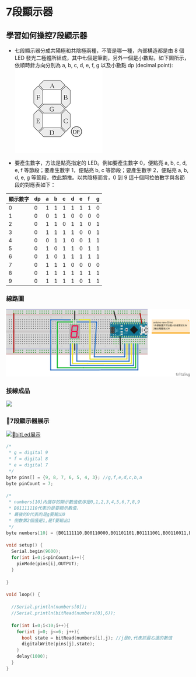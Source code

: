 # 7段顯示器
## 學習如何操控7段顯示器
- 七段顯示器分成共陽極和共陰極兩種，不管是哪一種，內部構造都是由 8 個 LED 發光二極體所組成，其中七個是筆劃，另外一個是小數點，如下圖所示，依順時針方向分別為 a, b, c, d, e, f, g 以及小數點 dp (decimal point):
![](7segBar.png)

- 要產生數字，方法是點亮指定的 LED。例如要產生數字 0，便點亮 a, b, c, d, e, f 等節段；要產生數字 1，便點亮 b, c 等節段；要產生數字 2，便點亮 a, b, d, e, g 等節段，依此類推。以共陰極而言，0 到 9 這十個阿拉伯數字與各節段的對應表如下：

| 顯示數字 | dp | a | b | c | d | e | f | g |
|:--|:--|:--|:--|:--|:--|:--|:--|:--|
| 0 | 0 | 1 | 1 | 1 | 1 | 1 | 1 | 0 | 
| 1 | 0 | 0 | 1 | 1 | 0 | 0 | 0 | 0 |  
| 2 | 0 | 1 | 1 | 0 | 1 | 1 | 0 | 1 |  
| 3 | 0 | 1 | 1 | 1 | 1 | 0 | 0 | 1 |  
| 4 | 0 | 0 | 1 | 1 | 0 | 0 | 1 | 1 |  
| 5 | 0 | 1 | 0 | 1 | 1 | 0 | 1 | 1 |  
| 6 | 0 | 1 | 0 | 1 | 1 | 1 | 1 | 1 | 
| 7 | 0 | 1 | 1 | 1 | 0 | 0 | 0 | 0 |
| 8 | 0 | 1 | 1 | 1 | 1 | 1 | 1 | 1 |
| 9 | 0 | 1 | 1 | 1 | 1 | 0 | 1 | 1 | 

### 線路圖
![](7segBar_bb.png)

### 接線成品
![](IMG_0521.png)

### 7段顯示器展示
[![bitLed展示](https://img.youtube.com/vi/Zd1pAQSc4Q8/1.jpg)](https://youtu.be/Zd1pAQSc4Q8)

```C++
/*
 * g = digital 9
 * f = digital 8
 * e = digital 7
 */
byte pins[] = {9, 8, 7, 6, 5, 4, 3}; //g,f,e,d,c,b,a
byte pinCount = 7;

/*
 * numbers[10]內儲存的顯示數值依序是0,1,2,3,4,5,6,7,8,9
 * B01111110代表的是要顯示數值，
 * 最後的0代表的是g要輸出0
 * 倒數第2個值是1,是f要輸出1
 */
byte numbers[10] = {B01111110,B00110000,B01101101,B01111001,B00110011,B01011011,B01011111,B01110000,B01111111,B01111011};

void setup() {
  Serial.begin(9600);
  for(int i=0;i<pinCount;i++){
    pinMode(pins[i],OUTPUT);
  }
  
}

void loop() {
  
  //Serial.println(numbers[0]);
  //Serial.println(bitRead(numbers[0],6));
  
  for(int i=0;i<10;i++){
    for(int j=0; j<=6; j++){
      bool state = bitRead(numbers[i],j); //j是0,代表抓最右邊的數值
      digitalWrite(pins[j],state);
    }
    delay(1000);
  }  
}
```

